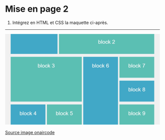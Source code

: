 # Mise en page 2

1. Intégrez en HTML et CSS la maquette ci-après.

---

![maquette6](./../0-exercices/layout/m6.jpg)

[Source image onaircode](https://onaircode.com/bootstrap-layout-design-examples/)